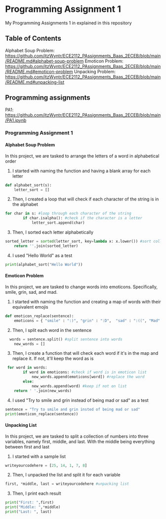 # Programming Assignment 1

My Programming Assignments 1 in explained in this repository

## Table of Contents
Alphabet Soup Problem: https://github.com/itzWyntr/ECE2112_PAssignments_Baas_2ECEB/blob/main/README.md#alphabet-soup-problem
Emoticon Problem: https://github.com/itzWyntr/ECE2112_PAssignments_Baas_2ECEB/blob/main/README.md#emoticon-problem
Unpacking Problem: https://github.com/itzWyntr/ECE2112_PAssignments_Baas_2ECEB/blob/main/README.md#unpacking-list

## Programming assignments

PA1: https://github.com/itzWyntr/ECE2112_PAssignments_Baas_2ECEB/blob/main/PA1.ipynb

### Programming Assignment 1
#### Alphabet Soup Problem
In this project, we are tasked to arrange the letters of a word in alphabetical order

1. I started with naming the function and having a blank array for each letter
```python
def alphabet_sort(s):
    letter_sort = []
```

2. Then, I created a loop that will check if each character of the string is in the alphabet
```python
for char in s: #loop through each character of the string
        if char.isalpha(): #check if the character is a letter
            letter_sort.append(char)
```

3. Then, I sorted each letter alphabetically
```python
sorted_letter = sorted(letter_sort, key=lambda x: x.lower()) #sort collected letters
    return ''.join(sorted_letter)
```

4. I used "Hello World" as a test
```python
print(alphabet_sort("Hello World")) 
```

#### Emoticon Problem
In this project, we are tasked to change words into emoticons. Specifically, smile, grin, sad, and mad.

1. I started with naming the function and creating a map of words with their equivalent emojis
```python
def emoticon_replace(sentence):
    emoticons = { "smile" : ":)", "grin" : ":D",  "sad" : ":((", "Mad" : ">:(" } #emoticon map
```

2. Then, I split each word in the sentence
```python
  words = sentence.split() #split sentence into words
    new_words = []
```

3. Then, I create a function that will check each word if it's in the map and replace it. If not, it'll keep the word as is
```python
 for word in words: 
        if word in emoticons: #check if word is in emoticon list
            new_words.append(emoticons[word]) #replace the word
        else: 
            new_words.append(word) #keep if not on list
    return ' '.join(new_words)
```

4. I used "Try to smile and grin instead of being mad or sad" as a test
```python
sentence = "Try to smile and grin insted of being mad or sad"
print(emoticon_replace(sentence))
```

#### Unpacking List
In this project, we are tasked to split a collection of numbers into three variables, namely first, middle, and last. With the middle being everything between first and last

1. I started with a sample list
```python
writeyourcodehere = [25, 14, 1, 7, 8]
```

2. Then, I unpacked the list and split it for each variable
```python
first, *middle, last = writeyourcodehere #unpacking list
```

3. Then, I print each result
```python
print("First: ",first)
print("Middle: ",*middle)
print("Last: ", last)
```

